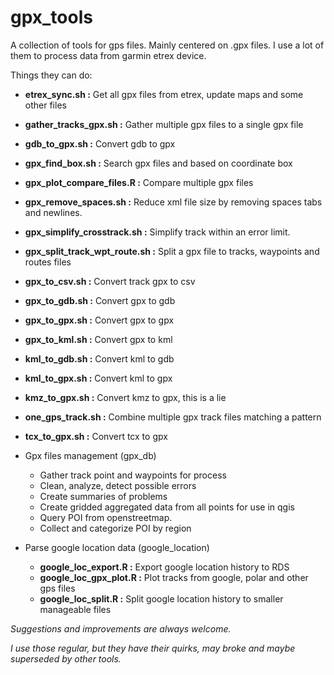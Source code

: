
# gpx_tools


A collection of tools for gps files. Mainly centered on .gpx files.
I use a lot of them to process data from garmin etrex device.

Things they can do:


- **etrex_sync.sh                :**   Get all gpx files from etrex, update maps and some other files
- **gather_tracks_gpx.sh         :**   Gather multiple gpx files to a single gpx file
- **gdb_to_gpx.sh                :**   Convert gdb to gpx
- **gpx_find_box.sh              :**   Search gpx files and based on coordinate box
- **gpx_plot_compare_files.R     :**   Compare multiple gpx files
- **gpx_remove_spaces.sh         :**   Reduce xml file size by removing spaces tabs and newlines.
- **gpx_simplify_crosstrack.sh   :**   Simplify track within an error limit.
- **gpx_split_track_wpt_route.sh :**   Split a gpx file to tracks, waypoints and routes files
- **gpx_to_csv.sh                :**   Convert track gpx to csv
- **gpx_to_gdb.sh                :**   Convert gpx to gdb
- **gpx_to_gpx.sh                :**   Convert gpx to gpx
- **gpx_to_kml.sh                :**   Convert gpx to kml
- **kml_to_gdb.sh                :**   Convert kml to gdb
- **kml_to_gpx.sh                :**   Convert kml to gpx
- **kmz_to_gpx.sh                :**   Convert kmz to gpx, this is a lie
- **one_gps_track.sh             :**   Combine multiple gpx track files matching a pattern
- **tcx_to_gpx.sh                :**   Convert tcx to gpx


- Gpx files management (gpx_db)
	- Gather track point and waypoints for process
	- Clean, analyze, detect possible errors
	- Create summaries of problems
	- Create gridded aggregated data from all points for use in qgis
    - Query POI from openstreetmap.
    - Collect and categorize POI by region

- Parse google location data (google_location)
    - **google_loc_export.R   :**   Export google location history to RDS
    - **google_loc_gpx_plot.R :**   Plot tracks from google, polar and other gps files
    - **google_loc_split.R    :**   Split google location history to smaller manageable files




*Suggestions and improvements are always welcome.*

*I use those regular, but they have their quirks, may broke and maybe superseded by other tools.*

